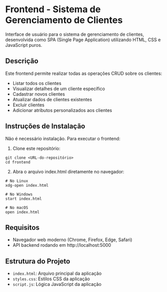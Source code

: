# Frontend - Sistema de Gerenciamento de Clientes

Interface de usuário para o sistema de gerenciamento de clientes, desenvolvida como SPA (Single Page Application) utilizando HTML, CSS e JavaScript puros.

## Descrição

Este frontend permite realizar todas as operações CRUD sobre os clientes:
- Listar todos os clientes
- Visualizar detalhes de um cliente específico
- Cadastrar novos clientes
- Atualizar dados de clientes existentes
- Excluir clientes
- Adicionar atributos personalizados aos clientes

## Instruções de Instalação

Não é necessário instalação. Para executar o frontend:

1. Clone este repositório:
```
git clone <URL-do-repositório>
cd frontend
```

2. Abra o arquivo index.html diretamente no navegador:
```
# No Linux
xdg-open index.html

# No Windows
start index.html

# No macOS
open index.html
```

## Requisitos

- Navegador web moderno (Chrome, Firefox, Edge, Safari)
- API backend rodando em http://localhost:5000

## Estrutura do Projeto

- `index.html`: Arquivo principal da aplicação
- `styles.css`: Estilos CSS da aplicação
- `script.js`: Lógica JavaScript da aplicação
